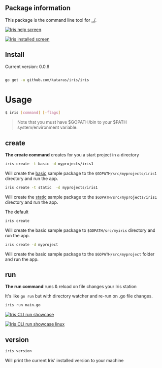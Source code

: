 ## Package information

This package is the command line tool for  [../](https://github.com/kataras/iris).

[![Iris help screen](https://raw.githubusercontent.com/iris-contrib/website/gh-pages/assets/iris_cli_screen.png)](https://raw.githubusercontent.com/iris-contrib/website/gh-pages/assets/iris_cli_screen.png)

[![Iris installed screen](https://raw.githubusercontent.com/iris-contrib/website/gh-pages/assets/iris_cli_screen2.png)](https://raw.githubusercontent.com/iris-contrib/website/gh-pages/assets/iris_cli_screen2.png)

## Install
Current version: 0.0.6
```sh

go get -u github.com/kataras/iris/iris

```

# Usage


```sh
$ iris [command] [-flags]
```

> Note that you must have $GOPATH/bin to your $PATH system/environment variable.


## create


**The create command** creates for you a start project in a directory


```sh
iris create -t basic -d myprojects/iris1
```

Will create the  [basic](https://github.com/iris-contrib/iris-command-assets/tree/master/basic) sample package to the `$GOPATH/src/myprojects/iris1` directory and run the app.

```sh
iris create -t static  -d myprojects/iris1
```

Will create the [static](https://github.com/iris-contrib/iris-command-assets/tree/master/static) sample package to the `$GOPATH/src/myprojects/iris1` directory and run the app.


The default

```sh
iris create
```

Will create the basic sample package to `$GOPATH/src/myiris` directory and run the app.

```sh
iris create -d myproject
```

Will create the basic sample package to the `$GOPATH/src/myproject` folder and run the app.

## run

**The run command** runs & reload on file changes your Iris station

It's like ` go run ` but with directory watcher and re-run on .go file changes.

```sh
iris run main.go
```

[![Iris CLI run showcase](https://raw.githubusercontent.com/iris-contrib/website/gh-pages/assets/iris_command_line_tool_run_command.png)](https://raw.githubusercontent.com/iris-contrib/website/gh-pages/assets/iris_command_line_tool_run_command.png)

[![Iris CLI run showcase linux](https://raw.githubusercontent.com/iris-contrib/website/gh-pages/assets/iris_command_line_tool_run_linux.png)](https://raw.githubusercontent.com/iris-contrib/website/gh-pages/assets/iris_command_line_tool_run_linux.png)


## version

```sh
iris version
```

Will print the current Iris' installed version to your machine
